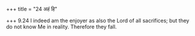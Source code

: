 +++
title = "24 अहं हि"

+++
9.24 I indeed am the enjoyer as also the Lord of all sacrifices; but
they do not know Me in reality. Therefore they fall.
